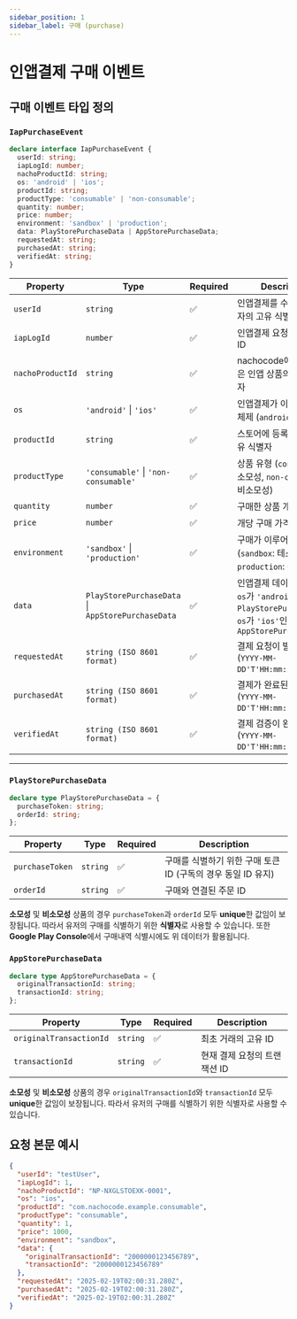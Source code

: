 ```yaml
---
sidebar_position: 1
sidebar_label: 구매 (purchase)
---
```


# 인앱결제 구매 이벤트

## **구매 이벤트 타입 정의**

### **`IapPurchaseEvent`**

```typescript
declare interface IapPurchaseEvent {
  userId: string;
  iapLogId: number;
  nachoProductId: string;
  os: 'android' | 'ios';
  productId: string;
  productType: 'consumable' | 'non-consumable';
  quantity: number;
  price: number;
  environment: 'sandbox' | 'production';
  data: PlayStorePurchaseData | AppStorePurchaseData;
  requestedAt: string;
  purchasedAt: string;
  verifiedAt: string;
}
```

| **Property**     | **Type**                                          | **Required** | **Description**                                                                                                                 |
| ---------------- | ------------------------------------------------- | ------------ | ------------------------------------------------------------------------------------------------------------------------------- |
| `userId`         | `string`                                          | ✅           | 인앱결제를 수행한 앱 사용자의 고유 식별자                                                                                       |
| `iapLogId`       | `number`                                          | ✅           | 인앱결제 요청의 고유 로그 ID                                                                                                    |
| `nachoProductId` | `string`                                          | ✅           | nachocode에서 발급받은 인앱 상품의 고유 식별자                                                                                  |
| `os`             | `'android'` \| `'ios'`                            | ✅           | 인앱결제가 이루어진 운영 체제 (`android`, `ios`)                                                                                |
| `productId`      | `string`                                          | ✅           | 스토어에 등록된 상품의 고유 식별자                                                                                              |
| `productType`    | `'consumable'` \| `'non-consumable'`              | ✅           | 상품 유형 (`consumable`: 소모성, `non-consumable`: 비소모성)                                                                    |
| `quantity`       | `number`                                          | ✅           | 구매한 상품 개수                                                                                                                |
| `price`          | `number`                                          | ✅           | 개당 구매 가격                                                                                                                  |
| `environment`    | `'sandbox'` \| `'production'`                     | ✅           | 구매가 이루어진 환경 (`sandbox`: 테스트 환경, `production`: 운영 환경)                                                          |
| `data`           | `PlayStorePurchaseData` \| `AppStorePurchaseData` | ✅           | 인앱결제 데이터 정보.<br/> `os`가 `'android'`인 경우 `PlayStorePurchaseData`,<br/> `os`가 `'ios'`인 경우 `AppStorePurchaseData` |
| `requestedAt`    | `string (ISO 8601 format)`                        | ✅           | 결제 요청이 발생한 시간<br/> (`YYYY-MM-DD'T'HH:mm:ss.sss'Z'`)                                                                   |
| `purchasedAt`    | `string (ISO 8601 format)`                        | ✅           | 결제가 완료된 시간 <br/>(`YYYY-MM-DD'T'HH:mm:ss.sss'Z'`)                                                                        |
| `verifiedAt`     | `string (ISO 8601 format)`                        | ✅           | 결제 검증이 완료된 시간 <br/>(`YYYY-MM-DD'T'HH:mm:ss.sss'Z'`)                                                                   |

---

### **`PlayStorePurchaseData`**

```typescript
declare type PlayStorePurchaseData = {
  purchaseToken: string;
  orderId: string;
};
```

| **Property**    | **Type** | **Required** | **Description**                                              |
| --------------- | -------- | ------------ | ------------------------------------------------------------ |
| `purchaseToken` | `string` | ✅           | 구매를 식별하기 위한 구매 토큰 ID (구독의 경우 동일 ID 유지) |
| `orderId`       | `string` | ✅           | 구매와 연결된 주문 ID                                        |

**소모성** 및 **비소모성** 상품의 경우 `purchaseToken`과 `orderId` 모두 **unique**한 값임이 보장됩니다.
따라서 유저의 구매를 식별하기 위한 **식별자**로 사용할 수 있습니다. 또한 **Google Play Console**에서 구매내역 식별시에도 위 데이터가 활용됩니다.

### **`AppStorePurchaseData`**

```typescript
declare type AppStorePurchaseData = {
  originalTransactionId: string;
  transactionId: string;
};
```

| **Property**            | **Type** | **Required** | **Description**              |
| ----------------------- | -------- | ------------ | ---------------------------- |
| `originalTransactionId` | `string` | ✅           | 최초 거래의 고유 ID          |
| `transactionId`         | `string` | ✅           | 현재 결제 요청의 트랜잭션 ID |

**소모성** 및 **비소모성** 상품의 경우 `originalTransactionId`와 `transactionId` 모두 **unique**한 값임이 보장됩니다.
따라서 유저의 구매를 식별하기 위한 식별자로 사용할 수 있습니다.

## 요청 본문 예시

```json
{
  "userId": "testUser",
  "iapLogId": 1,
  "nachoProductId": "NP-NXGLSTOEXK-0001",
  "os": "ios",
  "productId": "com.nachocode.example.consumable",
  "productType": "consumable",
  "quantity": 1,
  "price": 1000,
  "environment": "sandbox",
  "data": {
    "originalTransactionId": "2000000123456789",
    "transactionId": "2000000123456789"
  },
  "requestedAt": "2025-02-19T02:00:31.280Z",
  "purchasedAt": "2025-02-19T02:00:31.280Z",
  "verifiedAt": "2025-02-19T02:00:31.280Z"
}
```
